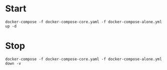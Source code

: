 # Start

```shell
docker-compose -f docker-compose-core.yaml -f docker-compose-alone.yml up -d 
```

# Stop 

```shell
docker-compose -f docker-compose-core.yaml -f docker-compose-alone.yml down -v
```